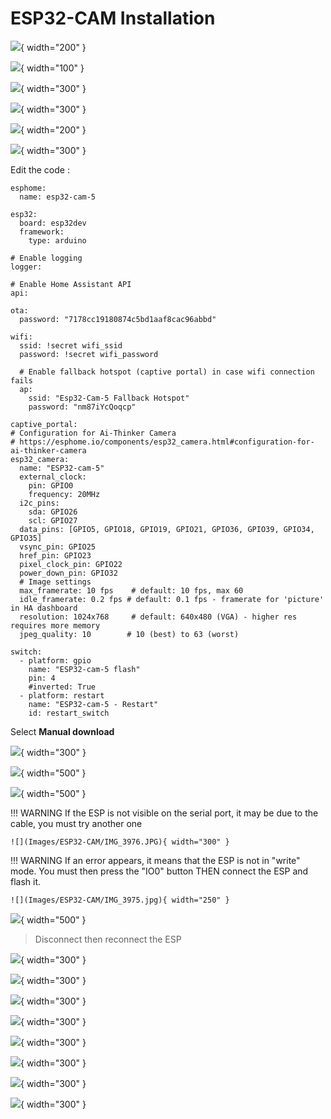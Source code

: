 # ESP32-CAM Installation

![](Images/ESP32-CAM/2022-09-24_10-57-04.png){ width="200" }

![](Images/ESP32-CAM/2022-09-24_10-57-03.png){ width="100" }

![](Images/ESP32-CAM/2022-09-24_10-57-30.png){ width="300" }

![](Images/ESP32-CAM/2022-09-24_10-57-39.png){ width="300" }

![](Images/ESP32-CAM/2022-09-24_10-57-50.png){ width="200" }

![](Images/ESP32-CAM/2022-09-24_10-58-20.png){ width="300" }

Edit the code :
```
esphome:
  name: esp32-cam-5

esp32:
  board: esp32dev
  framework:
    type: arduino

# Enable logging
logger:

# Enable Home Assistant API
api:

ota:
  password: "7178cc19180874c5bd1aaf8cac96abbd"

wifi:
  ssid: !secret wifi_ssid
  password: !secret wifi_password

  # Enable fallback hotspot (captive portal) in case wifi connection fails
  ap:
    ssid: "Esp32-Cam-5 Fallback Hotspot"
    password: "nm87iYcQoqcp"

captive_portal:
# Configuration for Ai-Thinker Camera
# https://esphome.io/components/esp32_camera.html#configuration-for-ai-thinker-camera
esp32_camera:
  name: "ESP32-cam-5"
  external_clock:
    pin: GPIO0
    frequency: 20MHz
  i2c_pins:
    sda: GPIO26
    scl: GPIO27
  data_pins: [GPIO5, GPIO18, GPIO19, GPIO21, GPIO36, GPIO39, GPIO34, GPIO35]
  vsync_pin: GPIO25
  href_pin: GPIO23
  pixel_clock_pin: GPIO22
  power_down_pin: GPIO32
  # Image settings
  max_framerate: 10 fps    # default: 10 fps, max 60
  idle_framerate: 0.2 fps # default: 0.1 fps - framerate for 'picture' in HA dashboard
  resolution: 1024x768     # default: 640x480 (VGA) - higher res requires more memory
  jpeg_quality: 10        # 10 (best) to 63 (worst)

switch:
  - platform: gpio
    name: "ESP32-cam-5 flash"
    pin: 4
    #inverted: True
  - platform: restart
    name: "ESP32-cam-5 - Restart"
    id: restart_switch
```
Select **Manual download**

![](Images/ESP32-CAM/2022-09-24_16-31-14.png){ width="300" }

![](Images/ESP32-CAM/2022-09-24_16-34-35-mlttu.png){ width="500" }

![](Images/ESP32-CAM/2022-09-24_16-38-16-yfosd.png){ width="500" }

!!! WARNING
    If the ESP is not visible on the serial port, it may be due to the cable, you must try another one

    ![](Images/ESP32-CAM/IMG_3976.JPG){ width="300" }

!!! WARNING
    If an error appears, it means that the ESP is not in "write" mode. You must then press the "IO0" button THEN connect the ESP and flash it.

    ![](Images/ESP32-CAM/IMG_3975.jpg){ width="250" }


![](Images/ESP32-CAM/2022-09-24_17-16-04-wshpx.png){ width="500" }

>Disconnect then reconnect the ESP

![](Images/ESP32-CAM/2022-09-24_17-18-33-076n7.png){ width="300" }

![](Images/ESP32-CAM/2022-09-24_17-21-33-46yb4.png){ width="300" }

![](Images/ESP32-CAM/2022-09-24_17-21-41-m2uyz.png){ width="300" }

![](Images/ESP32-CAM/2022-09-24_17-21-51-oyfpp.png){ width="300" }

![](Images/ESP32-CAM/2022-09-24_17-22-04-kssti.png){ width="300" }

![](Images/ESP32-CAM/2022-09-24_17-22-14-me3k0.png){ width="300" }

![](Images/ESP32-CAM/2022-09-24_17-22-40-a70lt.png){ width="300" }

![](Images/ESP32-CAM/2022-09-24_17-24-21-2psnt.png){ width="300" }
